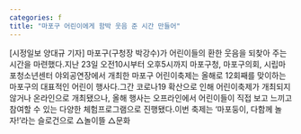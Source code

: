 ```yaml
---
categories: f
title: "마포구 어린이에게 함박 웃음 준 시간 만들어"
---
```

[시정일보 양대규 기자] 마포구(구청장 박강수)가 어린이들의 환한 웃음을 되찾아 주는 시간을 마련했다.지난 23일 오전10시부터 오후5시까지 마포구청, 마포구의회, 시립마포청소년센터 야외공연장에서 개최한 마포구 어린이축제는 올해로 12회째를 맞이하는 마포구의 대표적인 어린이 행사다.그간 코로나19 확산으로 인해 어린이축제가 개최되지 않거나 온라인으로 개최됐으나, 올해 행사는 오프라인에서 어린이들이 직접 보고 느끼고 참여할 수 있는 다양한 체험프로그램으로 진행됐다.이번 축제는 ‘마포둥이, 다함께 놀자!’라는 슬로건으로 △놀이뜰 △문화
